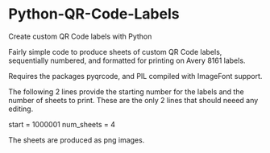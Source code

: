 # Python-QR-Code-Labels
Create custom QR Code labels with Python

Fairly simple code to produce sheets of custom QR Code labels, sequentially numbered, and formatted for printing on Avery 8161 labels.

Requires the packages pyqrcode, and PIL compiled with ImageFont support.

The following 2 lines provide the starting number for the labels and the number of sheets to print. These are the only 2 lines that should neeed any editing.

start = 1000001
num_sheets = 4

The sheets are produced as png images. 

